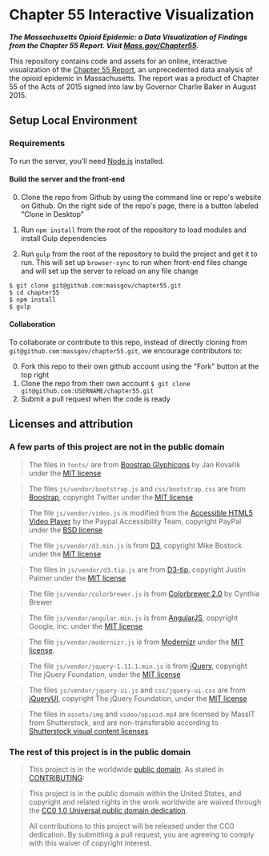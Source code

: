 # Chapter 55 Interactive Visualization

***The Massachusetts Opioid Epidemic: a Data Visualization of Findings from the Chapter 55 Report. Visit [Mass.gov/Chapter55](http://www.mass.gov/chapter55).***

This repository contains code and assets for an online, interactive visualization of the [Chapter 55 Report](http://www.mass.gov/eohhs/gov/newsroom/press-releases/eohhs/admin-releases-unprecedented-report-on-opioid-epidemic.html), an unprecedented data analysis of the opioid epidemic in Massachusetts. The report was a product of Chapter 55 of the Acts of 2015 signed into law by Governor Charlie Baker in August 2015.

## Setup Local Environment

### Requirements

To run the server, you'll need [Node.js](https://nodejs.org/en/download/) installed.

#### Build the server and the front-end

0. Clone the repo from Github by using the command line or repo's website on Github. On the right side of the repo's page, there is a button labeled "Clone in Desktop"

0. Run `npm install` from the root of the repository to load modules and install Gulp dependencies

0. Run `gulp` from the root of the repository to build the project and get it to run. This will set up `browser-sync` to run when front-end files change and will set up the server to reload on any file change


```
$ git clone git@github.com:massgov/chapter55.git
$ cd chapter55
$ npm install
$ gulp
```
#### Collaboration
To collaborate or contribute to this repo, instead of directly cloning from `git@github.com:massgov/chapter55.git`, we encourage contributors to:

0. Fork this repo to their own github account using the "Fork" button at the top right
0. Clone the repo from their own account `$ git clone git@github.com:USERNAME/chapter55.git`
0. Submit a pull request when the code is ready

## Licenses and attribution

### A few parts of this project are not in the public domain

>The files in `fonts/` are from [Boostrap Glyphicons](http://glyphicons.bootstrapcheatsheets.com/) by Jan Kovařík under the [MIT license](https://github.com/twbs/bootstrap/blob/master/LICENSE)

>The files `js/vendor/bootstrap.js` and `css/bootstrap.css` are from [Boostrap](http://getbootstrap.com), copyright Twitter under the [MIT license](https://github.com/twbs/bootstrap/blob/master/LICENSE)

>The file `js/vendor/video.js` is modified from the [Accessible HTML5 Video Player](https://github.com/paypal/accessible-html5-video-player) by the Paypal Accessibility Team, copyright PayPal under the [BSD license](https://github.com/paypal/accessible-html5-video-player/blob/master/LICENSE.md)

>The file `js/vendor/d3.min.js` is from [D3](https://d3js.org/), copyright Mike Bostock under the [MIT license](https://github.com/d3/d3/blob/master/LICENSE)

>The files in `js/vendor/d3.tip.js` are from [D3-tip](http://labratrevenge.com/d3-tip/), copyright Justin Palmer under the [MIT license](https://github.com/Caged/d3-tip/blob/master/LICENSE)

>The file `js/vendor/colorbrewer.js` is from [Colorbrewer 2.0](http://colorbrewer2.org) by Cynthia Brewer

>The file `js/vendor/angular.min.js` is from [AngularJS](http://angularjs.org), copyright Google, Inc. under the [MIT license](https://github.com/angular/angular.js/blob/master/LICENSE)

>The file `js/vendor/modernizr.js` is from [Modernizr](https://modernizr.com/) under the [MIT license](https://modernizr.com/license/).

>The file `js/vendor/jquery-1.11.1.min.js` is from [jQuery](https://jquery.com/), copyright The jQuery Foundation, under the [MIT license](https://jquery.org/license/)

>The files `js/vendor/jquery-ui.js` and `css/jquery-ui.css` are from [jQueryUI](http://jqueryui.com), copyright The jQuery Foundation, under the [MIT license](https://jquery.org/license/)

>The files in `assets/img` and `video/opioid.mp4` are licensed by MassIT from Shutterstock, and are non-transferable according to [Shutterstock visual content licenses](http://www.shutterstock.com/license)


### The rest of this project is in the public domain

>This project is in the worldwide [public domain](LICENSE.md). As stated in [CONTRIBUTING](CONTRIBUTING.md):

> This project is in the public domain within the United States, and copyright and related rights in the work worldwide are waived through the [CC0 1.0 Universal public domain dedication](https://creativecommons.org/publicdomain/zero/1.0/).
>
> All contributions to this project will be released under the CC0 dedication. By submitting a pull request, you are agreeing to comply with this waiver of copyright interest.


